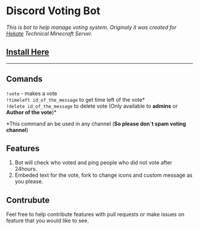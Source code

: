 # Discord Voting Bot
*This is bot to help manage voting system. Originaly it was created for [Hekate](https://discord.gg/sfCkZDA) Technical Minecraft Server.* 

## [Install Here](https://github.com/Kirill-iceland/voting-bot/releases)
---
## Comands 
```!vote``` - makes a vote   
```!timeleft id_of_the_message``` to get time left of the vote*   
```!delete id_of_the_message``` to delete vote (Only available to **admins** or **Author of the vote**)*   
   
*This command an be used in any channel (**So please don´t spam voting channel**)   
## Features   
1. Bot will check who voted and ping people who did not vote after 24hours.
2. Embeded text for the vote, fork to change icons and custom message as you please.



## Contrubute 
Feel free to help contribute features with pull requests or make issues on feature that you would like to see.

